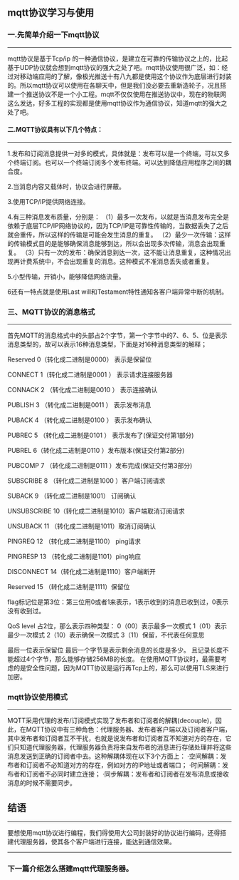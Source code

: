 
## mqtt协议学习与使用 ##
### 一.先简单介绍一下mqtt协议 ###
---
   mqtt协议是基于Tcp/ip 的一种通信协议，是建立在可靠的传输协议之上的，比起基于UDP协议就会想到mqtt协议的强大之处了吧。mqtt协议使用很广泛，如：经过对移动端应用的了解，像极光推送十有八九都是使用这个协议作为底层进行封装的。所以mqtt协议可以使用在各聊天中，但是我们没必要去重新造轮子，况且搭建一个推送协议不是一个小工程。mqtt不仅仅使用在推送协议中，现在的物联网这么发达，好多工程的实现都是使用mqtt协议作为通信协议，知道mqtt的强大之处了吧。

#### 二.MQTT协议具有以下几个特点： ###
---
1.发布和订阅消息提供一对多的模式，具体就是：发布可以是一个终端，可以又多个终端订阅。也可以一个终端订阅多个发布终端。可以达到降低应用程序之间的耦合度。

2.当消息内容又载体时，协议会进行屏蔽。

3.使用TCP/IP提供网络连接。

4.有三种消息发布质量，分别是：
（1）最多一次发布，以就是当消息发布完全是依赖于底层TCP/IP网络协议的，因为TCP/IP是可靠性传输的，当数据丢失了之后就会重传，所以这样的传输是可能会发生消息的重复。
（2）最少一次传输：这样的传输模式目的是能够确保消息能够到达，所以会出现多次传输，消息会出现重复。
（3）只有一次的发布：确保消息到达一次，这不能让消息重复，这种情况出现再计费系统中，不会出现重复的消息。这种模式不准消息丢失或者重复。

5.小型传输，开销小，能够降低网络流量。

6还有一特点就是使用Last will和Testament特性通知各客户端异常中断的机制。

### 三、MQTT协议的消息格式 ###
---
 首先MQTT的消息格式中的头部占2个字节，第一个字节中的7、6、5、位是表示消息类型的，故可以表示16种消息类型，下面是对16种消息类型的解释；

Reserved       0（转化成二进制是0000）      表示是保留位

CONNECT     1（转化成二进制是0001 ）        表示请求连接服务器

CONNACK     2 （转化成二进制是0010 ）       表示连接确认

PUBLISH        3  （转化成二进制是0011 ）  表示发布消息

PUBACK        4  （转化成二进制是0100 ） 表示发布确认

PUBREC        5 （转化成二进制是0101 ）  表示发布了(保证交付第1部分)

PUBREL          6（转化成二进制是0110 ）发布版本(保证交付第2部分)

PUBCOMP       7 （转化成二进制是0111 ）发布完成(保证交付第3部分)

SUBSCRIBE     8 （转化成二进制是1000 ）客户端订阅请求

SUBACK           9  （转化成二进制是1001） 订阅确认

UNSUBSCRIBE 10（转化成二进制是1010）客户端取消订阅请求

UNSUBACK     11 （转化成二进制是1011）取消订阅确认

PINGREQ       12  （转化成二进制是1100）  ping请求

PINGRESP    13   （转化成二进制是1101）ping响应

DISCONNECT 14（转化成二进制是1110）客户端断开

Reserved 15 （转化成二进制是1111）保留位


flag标记位是第3位：第三位用0或者1来表示，1表示收到的消息已收到过，0表示没有收到过。


QoS level 占2位，那么表示四种类型：
0（00）表示最多一次模式
1（01）表示最少一次模式
2（10）表示确保一次模式
3（11）保留，不代表任何意思

最后一位表示保留位
最后一个字节是表示剩余消息的长度是多少。
且记录长度不能超过4个字节，那么能够存储256MB的长度。
在使用MQTT协议时，最需要考虑的是安全性问题，因为MQTT协议是运行再Tcp上的，那么可以使用TLS来进行加密。


### mqtt协议使用模式 ###
---
MQTT采用代理的发布/订阅模式实现了发布者和订阅者的解耦(decouple)，因此，在MQTT协议中有三种角色：代理服务器、发布者客户端以及订阅者客户端，其中发布者和订阅者互不干扰，也就是说发布者和订阅者互不知道对方的存在，它们只知道代理服务器，代理服务器负责将来自发布者的消息进行存储处理并将这些消息发送到正确的订阅者中去。这种解耦体现在以下3个方面上：
·空间解耦：发布者和订阅者不必知道对方的存在，例如对方的IP地址或者端口；
·时间解耦：发布者和订阅者不必同时建立连接；
·同步解耦：发布者和订阅者在发布消息或接收消息的时候不需要同步。
## 结语 ##
---
 要想使用mqtt协议进行编程，我们得使用大公司封装好的协议进行编码，还得搭建代理服务器，使其各个客户端进行连接，能达到通信效果。

---
### 下一篇介绍怎么搭建mqtt代理服务器。 ###
 

    